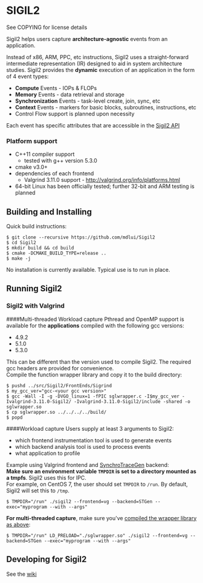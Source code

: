 # SIGIL2
See COPYING for license details

Sigil2 helps users capture **architecture-agnostic** events from an application.

Instead of x86, ARM, PPC, etc instructions, 
Sigil2 uses a straight-forward intermediate representation (IR) designed
to aid in system architecture studies. Sigil2 provides the **dynamic** execution
of an application in the form of 4 event types:
* **Compute** Events - IOPs & FLOPs
* **Memory** Events - data retrieval and storage
* **Synchronization** Events - task-level create, join, sync, etc
* **Context** Events - markers for basic blocks, subroutines, instructions, etc
* Control Flow support is planned upon necessity

Each event has specific attributes that are accessible in the [Sigil2 API](https://github.com/mdlui/Sigil2/wiki)

### Platform support
* C++11 compiler support
  * tested with g++ version 5.3.0
* cmake v3.0+
* dependencies of each frontend
  * Valgrind 3.11.0 support - http://valgrind.org/info/platforms.html
* 64-bit Linux has been officially tested; further 32-bit and ARM testing is planned

## Building and Installing
Quick build instructions:
```
$ git clone --recursive https://github.com/mdlui/Sigil2 
$ cd Sigil2
$ mkdir build && cd build
$ cmake -DCMAKE_BUILD_TYPE=release ..
$ make -j
```

No installation is currently available. Typical use is to run in place.

## Running Sigil2
### Sigil2 with Valgrind
####Multi-threaded Workload capture
Pthread and OpenMP support is available for the **applications** compiled with the following gcc versions:
* 4.9.2
* 5.1.0
* 5.3.0

This can be different than the version used to compile Sigil2. The required gcc headers are provided for convenience.   
Compile the function wrapper library and copy it to the build directory:
```
$ pushd ../src/Sigil2/FrontEnds/Sigrind
$ my_gcc_ver="gcc-<your gcc version>"
$ gcc -Wall -I -g -DVGO_linux=1 -fPIC sglwrapper.c -I$my_gcc_ver -Ivalgrind-3.11.0-Sigil2/ -Ivalgrind-3.11.0-Sigil2/include -shared -o sglwrapper.so
$ cp sglwrapper.so ../../../../build/
$ popd
```

####Workload capture
Users supply at least 3 arguments to Sigil2:
* which frontend instrumentation tool is used to generate events
* which backend analysis tool is used to process events
* what application to profile

Example using Valgrind frontend and [SynchroTraceGen](http://ece.drexel.edu/faculty/taskin/wiki/vlsilab/index.php/SynchroTrace) backend:  
**Make sure an environment variable `TMPDIR` is set to a directory mounted as a tmpfs**. Sigil2 uses this for IPC.  
For example, on CentOS 7, the user should set `TMPDIR` to `/run`. By default, Sigil2 will set this to `/tmp`.

`$ TMPDIR="/run" ./sigil2 --frontend=vg --backend=STGen --exec="myprogram --with --args"`

**For multi-threaded capture**, make sure you've [compiled the wrapper library as above](#multi-threaded-workload-capture):

`$ TMPDIR="/run" LD_PRELOAD="./sglwrapper.so" ./sigil2 --frontend=vg --backend=STGen --exec="myprogram --with --args"`

## Developing for Sigil2
See the [wiki](https://github.com/mdlui/Sigil2/wiki)
